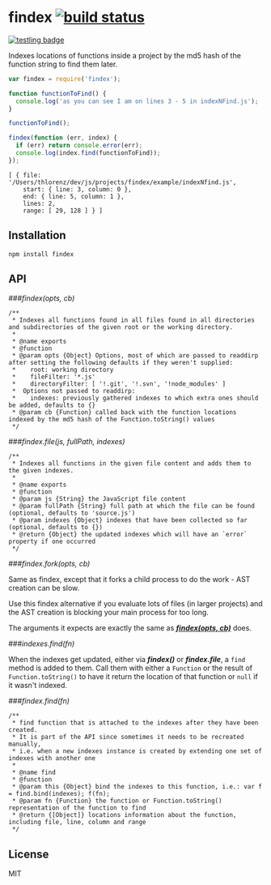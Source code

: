 # findex [![build status](https://secure.travis-ci.org/thlorenz/findex.png)](http://travis-ci.org/thlorenz/findex)

[![testling badge](https://ci.testling.com/thlorenz/findex.png)](https://ci.testling.com/thlorenz/findex)

Indexes locations of functions inside a project by the md5 hash of the function string to find them later.

```js
var findex = require('findex');

function functionToFind() {
  console.log('as you can see I am on lines 3 - 5 in indexNFind.js');
}

functionToFind();

findex(function (err, index) {
  if (err) return console.error(err);
  console.log(index.find(functionToFind));
});
```

```
[ { file: '/Users/thlorenz/dev/js/projects/findex/example/indexNfind.js',
    start: { line: 3, column: 0 },
    end: { line: 5, column: 1 },
    lines: 2,
    range: [ 29, 128 ] } ]
```

## Installation

    npm install findex

## API

###*findex(opts, cb)*

```
/**
 * Indexes all functions found in all files found in all directories and subdirectories of the given root or the working directory.
 *
 * @name exports
 * @function
 * @param opts {Object} Options, most of which are passed to readdirp after setting the following defaults if they weren't supplied:
 *    root: working directory
 *    fileFilter: '*.js'
 *    directoryFilter: [ '!.git', '!.svn', '!node_modules' ]
 *  Options not passed to readdirp:
 *    indexes: previously gathered indexes to which extra ones should be added, defaults to {}
 * @param cb {Function} called back with the function locations indexed by the md5 hash of the Function.toString() values
 */
```

###*findex.file(js, fullPath, indexes)*

```
/**
 * Indexes all functions in the given file content and adds them to the given indexes.
 *
 * @name exports
 * @function
 * @param js {String} the JavaScript file content
 * @param fullPath {String} full path at which the file can be found (optional, defaults to 'source.js')
 * @param indexes {Object} indexes that have been collected so far (optional, defaults to {})
 * @return {Object} the updated indexes which will have an `error` property if one occurred
 */
```

###*findex.fork(opts, cb)*

Same as findex, except that it forks a child process to do the work - AST creation can be slow.

Use this findex alternative if you evaluate lots of files (in larger projects)
and the AST creation is blocking your main process for too long.

The arguments it expects are exactly the same as [***findex(opts,
cb)***](https://github.com/thlorenz/findex#findexopts-cb) does.

###*indexes.find(fn)*

When the indexes get updated, either via ***findex()*** or ***findex.file***, a `find` method is added to them. Call
them with either a `Function` or the result of `Function.toString()` to have it return the location of that function or
`null` if it wasn't indexed.

###*findex.find(fn)*

```
/**
 * find function that is attached to the indexes after they have been created.
 * It is part of the API since sometimes it needs to be recreated manually,
 * i.e. when a new indexes instance is created by extending one set of indexes with another one
 *
 * @name find
 * @function
 * @param this {Object} bind the indexes to this function, i.e.: var f = find.bind(indexes); f(fn);
 * @param fn {Function} the function or Function.toString() representation of the function to find
 * @return {[Object]} locations information about the function, including file, line, column and range
 */
 ```

## License

MIT
